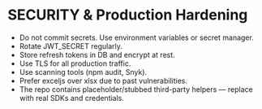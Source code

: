 # SECURITY & Production Hardening

- Do not commit secrets. Use environment variables or secret manager.
- Rotate JWT_SECRET regularly.
- Store refresh tokens in DB and encrypt at rest.
- Use TLS for all production traffic.
- Use scanning tools (npm audit, Snyk).
- Prefer exceljs over xlsx due to past vulnerabilities.
- The repo contains placeholder/stubbed third-party helpers — replace with real SDKs and credentials.
